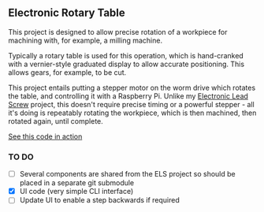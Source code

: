 ## Electronic Rotary Table
This project is designed to allow precise rotation of a
workpiece for machining with, for example, a milling
machine.

Typically a rotary table is used for this operation,
which is hand-cranked with a vernier-style graduated
display to allow accurate positioning. This allows
gears, for example, to be cut.

This project entails putting a stepper motor on the
worm drive which rotates the table, and controlling it
with a Raspberry Pi. Unlike my [Electronic Lead Screw](https://github.com/md81544/electronicLeadScrew/)
project, this doesn't require precise timing or a
powerful stepper - all it's doing is repeatably rotating
the workpiece, which is then machined, then rotated
again, until complete.

[See this code in action](https://youtu.be/4pt8MZhDIB4)

### TO DO
- [ ] Several components are shared from the ELS project so should be placed in a separate git submodule
- [X] UI code (very simple CLI interface)
- [ ] Update UI to enable a step backwards if required
